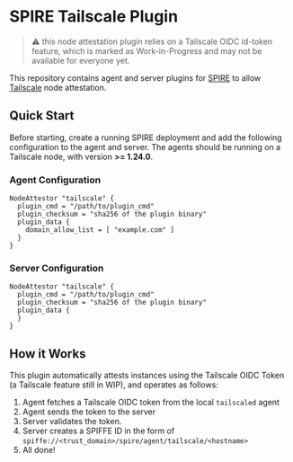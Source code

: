 # SPIRE Tailscale Plugin

> :warning: this node attestation plugin relies on a Tailscale OIDC id-token feature, which is marked as Work-in-Progress and may not be available for everyone yet. 
 
This repository contains agent and server plugins for [SPIRE](https://github.com/spiffe/spire) to allow [Tailscale](https://tailscale.com) node attestation.

## Quick Start

Before starting, create a running SPIRE deployment and add the following configuration to the agent and server.
The agents should be running on a Tailscale node, with version __>= 1.24.0__.

### Agent Configuration

```hcl
NodeAttestor "tailscale" {
  plugin_cmd = "/path/to/plugin_cmd"
  plugin_checksum = "sha256 of the plugin binary"
  plugin_data {
    domain_allow_list = [ "example.com" ]
  }
}
```

### Server Configuration

```hcl
NodeAttestor "tailscale" {
  plugin_cmd = "/path/to/plugin_cmd"
  plugin_checksum = "sha256 of the plugin binary"
  plugin_data {
  }
}
```

## How it Works

This plugin automatically attests instances using the Tailscale OIDC Token (a Tailscale feature still in WIP), and operates as follows:

1. Agent fetches a Tailscale OIDC token from the local `tailscaled` agent
1. Agent sends the token to the server
1. Server validates the token.
1. Server creates a SPIFFE ID in the form of `spiffe://<trust_domain>/spire/agent/tailscale/<hostname>`
1. All done!
